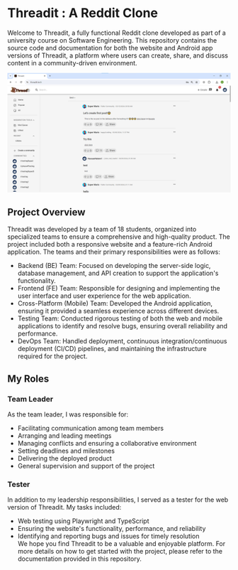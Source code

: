 # Threadit : A Reddit Clone

Welcome to Threadit, a fully functional Reddit clone developed as part of a university course on Software Engineering. This repository contains the source code and documentation for both the website and Android app versions of Threadit, a platform where users can create, share, and discuss content in a community-driven environment.  

![Home-Page](https://github.com/alhusseingamal/Reddit-Clone/blob/main/threadit-home-page.png)

## Project Overview  
Threadit was developed by a team of 18 students, organized into specialized teams to ensure a comprehensive and high-quality product. The project included both a responsive website and a feature-rich Android application. The teams and their primary responsibilities were as follows:  

- Backend (BE) Team: Focused on developing the server-side logic, database management, and API creation to support the application's functionality.  
- Frontend (FE) Team: Responsible for designing and implementing the user interface and user experience for the web application.  
- Cross-Platform (Mobile) Team: Developed the Android application, ensuring it provided a seamless experience across different devices.  
- Testing Team: Conducted rigorous testing of both the web and mobile applications to identify and resolve bugs, ensuring overall reliability and performance.  
- DevOps Team: Handled deployment, continuous integration/continuous deployment (CI/CD) pipelines, and maintaining the infrastructure required for the project.  

## My Roles
### Team Leader
As the team leader, I was responsible for:  
- Facilitating communication among team members  
- Arranging and leading meetings  
- Managing conflicts and ensuring a collaborative environment  
- Setting deadlines and milestones  
- Delivering the deployed product  
- General supervision and support of the project  

### Tester
In addition to my leadership responsibilities, I served as a tester for the web version of Threadit. My tasks included:

- Web testing using Playwright and TypeScript  
- Ensuring the website's functionality, performance, and reliability  
- Identifying and reporting bugs and issues for timely resolution  
We hope you find Threadit to be a valuable and enjoyable platform. For more details on how to get started with the project, please refer to the documentation provided in this repository.
